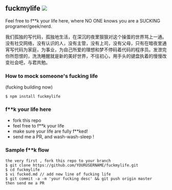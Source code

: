fuckmylife ![](https://badge.fury.io/js/fuckmylife.png)
---

Feel free to f**k your life here, where NO ONE knows you are a SUCKING programer‎/geek/nerd.

我们孤独的写代码，孤独地生活，在深沉的夜里狠狠对这个操蛋的世界骂上一通。没有社交网络，没有认识的人，没有主管，没有上司，没有父母，只有在暗夜里通宵写代码为家庭，为事业，为自己所爱的理想和梦不停码着代码的程序员。发泄完你所怨恨的，洗洗睡醒就是新的美好世界，不往初心，用手头的键盘执着的慢慢改变社会吧，与君共勉。

### How to mock someone's fucking life

(fucking building now)

````
$ npm install fuckmylife
````

### f**k your life here

- fork this repo
- feel free to f**k your life 
- make sure your life are fully f**ked!
- send me a PR, and wash-wash-sleep !

### Sample f**k flow

````
the very first , fork this repo to your branch
$ git clone https://github.com/YOURUSERNAME/fuckmylife.git
$ cd fuckmylife
$ vi fucked.md // add new line of fucking life
$ git commit -a -m 'your fucking desc' && git push origin master
then send me a PR
````